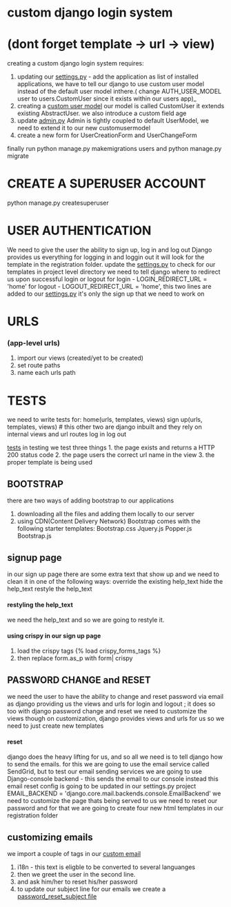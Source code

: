 # custom django login system
# (dont forget template -> url -> view)
creating a custom django login system requires:
1. updating our [settings.py](./news_project/settings.py) - add the application as list of installed applications, we have to tell our django to use custom user model instead of the default user model inthere.( change AUTH_USER_MODEL user to users.CustomUser since it exists within our users app)_
2. creating a [custom user model](./users/models.py)
    our model is called CustomUser
    it extends existing AbstractUser.
    we also introduce a custom field age
3. update [admin.py](./users/admin.py)
    Admin is tightly coupled to default UserModel, we need to extend it to our new customusermodel
4. create a new form for UserCreationForm and UserChangeForm

finally run python manage.py makemigrations users
and python manage.py migrate

# CREATE A SUPERUSER ACCOUNT
python manage.py createsuperuser


# USER AUTHENTICATION
We need to give the user the ability to sign up, log in and log out
Django provides us everything for logging in and loggin out 
    it will look for the template in the registration folder.
    update the [settings.py](./DJANGO/news/news_project/settings.py) to check for our templates in project level directory
    we need to tell django where to redirect us upon successful login or logout
    for login - LOGIN_REDIRECT_URL = 'home'
    for logout - LOGOUT_REDIRECT_URL = 'home', this two lines are added to our [settings.py](./news_project/settings.py)
it's only the sign up that we need to work on

# URLS
### (app-level urls)
1. import our views (created/yet to be created)
2. set route paths
3. name each urls path

# TESTS
we need to write tests for:
    home(urls, templates, views)
    sign up(urls, templates, views)
    # this other two are django inbuilt and they rely on internal views and url routes
    log in
    log out

[tests](./pages/tests.py)
in testing we test three things
    1. the page exists and returns a HTTP 200 status code
    2. the page users the correct url name in the view
    3. the proper template is being used


## BOOTSTRAP
there are two ways of adding bootstrap to our applications
1. downloading all the files and adding them locally to our server
2. using CDN(Content Delivery Network)
Bootstrap comes with the following starter templates:
    Bootstrap.css
    Jquery.js
    Popper.js
    Bootstrap.js

## signup page
in our sign up page there are some extra text that show up and we need to clean it in one of the following ways:
    override the existing help_text
    hide the help_text
    restyle the help_text
#### restyling the help_text
we need the help_text and so we are going to restyle it.

#### using crispy in our sign up page
1. load the crispy tags
    {% load crispy_forms_tags %}
2. then replace form.as_p with form| crispy

## PASSWORD CHANGE and RESET
we need the user to have the ability to change and reset password via email
as django providing us the views and urls for login and logout ; it does so too with django password change and reset
we need to customize the views though
on customization, django provides views and urls for us so we need to just create new templates
#### reset
django does the heavy lifting for us, and so all we need is to tell django how to send the emails.
for this we are going to use the email service called SendGrid, but to test our email sending services we are going to use Django-console backend - this sends the email to our console instead
this email reset config  is going to be updated in our settings.py project
    EMAIL_BACKEND = 'django.core.mail.backends.console.EmailBackend' 
we need to customize the page thats being served to us we need to reset our password 
and for that we are going to create four new html templates in our registration folder

## customizing emails
we import a couple of tags in our [custom email](./templates/registration/password_reset_email.html)
1. i18n - this text is eligble to be converted to several languanges
2. then we greet the user in the second line.
3. and ask him/her to reset his/her password
4. to update our subject line for our emails we create a [password_reset_subject file](./templates/registration/password_reset_subject.txt)